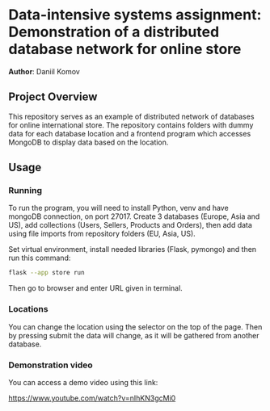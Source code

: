 # Data-intensive systems assignment: Demonstration of a distributed database network for online store

**Author**: Daniil Komov

## Project Overview
This repository serves as an example of distributed network of databases for online international store. The repository contains folders with dummy data for each database location and a frontend program which accesses MongoDB to display data based on the location.
## Usage
### Running

To run the program, you will need to install Python, venv and have mongoDB connection, on port 27017. Create 3 databases (Europe, Asia and US), add collections (Users, Sellers, Products and Orders), then add data using file imports from repository folders (EU, Asia, US).

Set virtual environment, install needed libraries (Flask, pymongo) and then run this command:

```bash
flask --app store run
```
Then go to browser and enter URL given in terminal. 

### Locations

You can change the location using the selector on the top of the page. Then by pressing submit the data will change, as it will be gathered from another database.

### Demonstration video

You can access a demo video using this link:

https://www.youtube.com/watch?v=nIhKN3gcMi0
